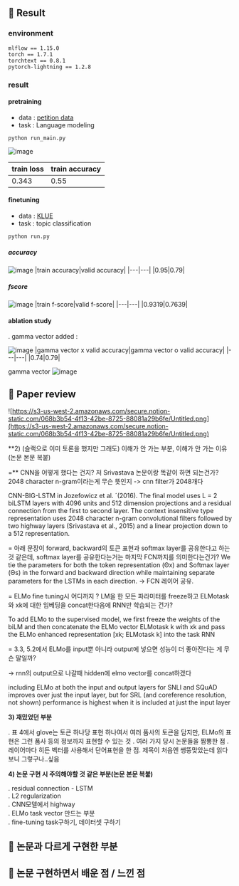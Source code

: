 ## 🤗 Result

### environment
```
mlflow == 1.15.0
torch == 1.7.1
torchtext == 0.8.1
pytorch-lightning == 1.2.8
```


### result
#### pretraining
- data : [petition data](https://github.com/lovit/petitions_archive)
- task : Language modeling

```
python run_main.py
```
![image](https://user-images.githubusercontent.com/46675408/120097868-c5db1f00-c16d-11eb-91fa-41763c01a640.png)

|train loss|train accuracy|
|---|---|
|0.343|0.55|


#### finetuning
- data : [KLUE](https://klue-benchmark.com/tasks/66/leaderboard/task)
- task : topic classification

```
python run.py
```

##### accuracy
![image](https://user-images.githubusercontent.com/46675408/120183336-82a2ae00-c24a-11eb-8937-3ce061567e93.png)
|train accuracy|valid accuracy|
|---|---|
|0.95|0.79|

##### fscore
![image](https://user-images.githubusercontent.com/46675408/120183572-d614fc00-c24a-11eb-9aa5-5a5069c7bf29.png)
|train f-score|valid f-score|
|---|---|
|0.9319|0.7639|

#### ablation study
. gamma vector added :

![image](https://user-images.githubusercontent.com/46675408/120253013-35155800-c2c1-11eb-943f-23711215fa93.png)
|gamma vector x valid accuracy|gamma vector o valid accuracy|
|---|---|
|0.74|0.79|

gamma vector
![image](https://user-images.githubusercontent.com/46675408/120253141-92110e00-c2c1-11eb-91c7-60dbac14dc57.png)


## 🤔 Paper review
![https://s3-us-west-2.amazonaws.com/secure.notion-static.com/068b3b54-4f13-42be-8725-88081a29b6fe/Untitled.png](https://s3-us-west-2.amazonaws.com/secure.notion-static.com/068b3b54-4f13-42be-8725-88081a29b6fe/Untitled.png)

**2) (슬랙으로 이미 토론을 했지만 그래도) 이해가 안 가는 부분, 이해가 안 가는 이유(논문 본문 복붙)

=** CNN을 어떻게 했다는 건지? 저 Srivastava 논문이랑 똑같이 하면 되는건가? 2048 character n-gram이라는게 무슨 뜻인지
-> cnn filter가 2048개다 

CNN-BIG-LSTM in Jozefowicz et al. ´(2016). The final model uses L = 2 biLSTM layers with 4096 units and 512 dimension projections and a residual connection from the first to second layer. The context insensitive type representation uses 2048 character n-gram convolutional filters followed by two highway layers (Srivastava et al., 2015) and a linear projection down to a 512 representation.

= 아래 문장이 forward, backward의 토큰 표현과 softmax layer를 공유한다고 하는 것 같은데, softmax layer를 공유한다는거는 마지막 FCN까지를 의미한다는건가?  We tie the parameters for both the token representation (Θx) and Softmax layer (Θs) in the forward and backward direction while maintaining separate parameters for the LSTMs in each direction. 
-> FCN 레이어 공유.

= ELMo fine tuning시 어디까지 ? LM을 한 모든 파라미터를 freeze하고 ELMotask와 xk에 대한 임베딩을 concat한다음에 RNN만 학습되는 건가? 

To add ELMo to the supervised model, we first freeze the weights of the biLM and then concatenate the ELMo vector ELMotask k with xk and pass the ELMo enhanced representation [xk; ELMotask k] into the task RNN

= 3.3, 5.2에서 ELMo를 input뿐 아니라 output에 넣으면 성능이 더 좋아진다는 게 무슨 말일까? 

→ rnn의 output으로 나갈때 hidden에 elmo vector를 concat하겠다

including ELMo at both the input and output layers for SNLI and SQuAD improves over just the input layer, but for SRL (and coreference resolution, not shown) performance is highest when it is included at just the input layer

**3) 재밌었던 부분**

. 표 4에서 glove는 토큰 하나당 표현 하나여서 여러 품사의 토큰을 담지만, ELMo의 표현은 그런 품사 등의 정보까지 표현할 수 있는 것
. 여러 가지 당시 논문들을 짬뽕한 점
. 레이어마다 히든 벡터를 사용해서 단어표현을 한 점. 제목이 처음엔 쌩뚱맞았는데 읽다보니 그렇구나..싶음 

**4) 논문 구현 시 주의해야할 것 같은 부분(논문 본문 복붙)**

. residual connection - LSTM<BR>
. L2 regularization<BR>
. CNN모델에서 highway <BR>
. ELMo task vector 만드는 부분<BR>
. fine-tuning task구하기, 데이터셋 구하기<BR>

## 🤫 논문과 다르게 구현한 부분


## 🤭 논문 구현하면서 배운 점 / 느낀 점
